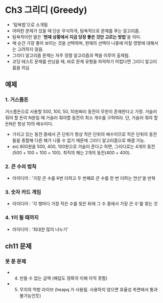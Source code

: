 # Ch3 그리디 (Greedy)
- '탐욕법'으로 소개됨
- 어떠한 문제가 있을 때 단순 무식하게, 탐욕적으로 문제를 푸는 알고리즘.
- 탐욕적이란 말은 '**현재 상황에서 지금 당장 좋은 것만 고르는 방법**'을 의미.
- 매 순간 가장 좋아 보이는 것을 선택하며, 현재의 선택이 나중에 미칠 영향에 대해서는 고려하지 않음.
- 그리디 알고리즘 문제는 자주 정렬 알고리즘과 짝을 이루어 출제됨.
- 코딩 테스트 문제를 만났을 때, 바로 문제 유형을 파악하기 어렵다면 그리디 알고리즘을 의심

## 예제
### 1. 거스름돈
거스름돈으로 사용할 500, 100, 50, 10원짜리 동전이 무한히 존재한다고 가정. 거슬러 줘야 할 돈이 N원일 때 거슬러 줘야할 동전의 최소 개수를 구하여라. 단, 거슬러 줘야 할 돈N은 항상 10의 배수이다.
- 가지고 있는 동전 중에서 큰 단위가 항상 작은 단위의 배수이므로 작은 단위의 동전들을 종합해 다른 해가 나올 수 없기 때문에 그리디 알고리즘으로 해결 가능.
- ex) 800원을 500, 400, 100원으로 거슬러 준다고 하면, 그리디로는 4개의 동전(500 + 100 + 100 + 100). 최적의 해는 2개의 동전(400 + 400).

### 2. 큰 수의 법칙
- 아이디어 : '가장 큰 수를 K번 더하고 두 번째로 큰 수를 한 번 더하는 연산'을 반복
### 3. 숫자 카드 게임
- 아이디어 : '각 행마다 가장 작은 수를 찾은 뒤에 그 수 중에서 가장 큰 수'를 찾는 것
### 4. 1이 될 때까지
- 아이디어 : '최대한 많이 나누기'

## ch11 문제
### 못 푼 문제
- 4. 만들 수 없는 금액 (해답도 정확히 이해 아직 못함)
- 5. 무지의 먹방 라이브 (heapq 가 사용됨. 사용하지 않으면 효율성 측면에서 통과 불가능인듯)
